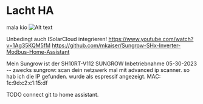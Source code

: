 # Lacht HA

mala
kio
![Alt text](image.png)


Unbedingt auch ISolarCloud integrieren!
https://www.youtube.com/watch?v=1Ag35KQM5fM
https://github.com/mkaiser/Sungrow-SHx-Inverter-Modbus-Home-Assistant

Mein Sungrow ist der SH10RT-V112
SUNGROW
Inbetriebnahme 05-30-2023
-- zwecks sungrow: scan dein netzwerk mal mit advanced ip scanner. so hab ich die IP gefunden. wurde als espressif angezeigt.
MAC: 1c:9d:c2:c1:15:df 

TODO connect git to home assistant.